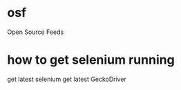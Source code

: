 # osf
Open Source Feeds


# how to get selenium running

get latest selenium
get latest GeckoDriver

